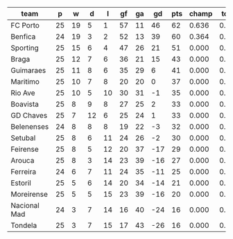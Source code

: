 |     team     | p  | w  | d  | l  | gf | ga | gd  | pts | champ | top2  | top3  | top4  |  5-7  | bot4  | bot3  | bot2  |
|--------------|----|----|----|----|----|----|-----|-----|-------|-------|-------|-------|-------|-------|-------|-------|
| FC Porto     | 25 | 19 |  5 |  1 | 57 | 11 |  46 |  62 | 0.636 | 0.997 | 1.000 | 1.000 | 0.000 | 0.000 | 0.000 | 0.000|
| Benfica      | 24 | 19 |  3 |  2 | 52 | 13 |  39 |  60 | 0.364 | 0.983 | 1.000 | 1.000 | 0.000 | 0.000 | 0.000 | 0.000|
| Sporting     | 25 | 15 |  6 |  4 | 47 | 26 |  21 |  51 | 0.000 | 0.020 | 0.914 | 0.992 | 0.008 | 0.000 | 0.000 | 0.000|
| Braga        | 25 | 12 |  7 |  6 | 36 | 21 |  15 |  43 | 0.000 | 0.000 | 0.071 | 0.673 | 0.324 | 0.000 | 0.000 | 0.000|
| Guimaraes    | 25 | 11 |  8 |  6 | 35 | 29 |   6 |  41 | 0.000 | 0.000 | 0.015 | 0.299 | 0.677 | 0.000 | 0.000 | 0.000|
| Maritimo     | 25 | 10 |  7 |  8 | 20 | 20 |   0 |  37 | 0.000 | 0.000 | 0.000 | 0.020 | 0.609 | 0.000 | 0.000 | 0.000|
| Rio Ave      | 25 | 10 |  5 | 10 | 30 | 31 |  -1 |  35 | 0.000 | 0.000 | 0.000 | 0.009 | 0.477 | 0.000 | 0.000 | 0.000|
| Boavista     | 25 |  8 |  9 |  8 | 27 | 25 |   2 |  33 | 0.000 | 0.000 | 0.000 | 0.004 | 0.353 | 0.001 | 0.000 | 0.000|
| GD Chaves    | 25 |  7 | 12 |  6 | 25 | 24 |   1 |  33 | 0.000 | 0.000 | 0.000 | 0.003 | 0.258 | 0.002 | 0.000 | 0.000|
| Belenenses   | 24 |  8 |  8 |  8 | 19 | 22 |  -3 |  32 | 0.000 | 0.000 | 0.000 | 0.001 | 0.196 | 0.004 | 0.000 | 0.000|
| Setubal      | 25 |  8 |  6 | 11 | 24 | 26 |  -2 |  30 | 0.000 | 0.000 | 0.000 | 0.000 | 0.079 | 0.014 | 0.002 | 0.000|
| Feirense     | 25 |  8 |  5 | 12 | 20 | 37 | -17 |  29 | 0.000 | 0.000 | 0.000 | 0.000 | 0.006 | 0.133 | 0.029 | 0.003|
| Arouca       | 25 |  8 |  3 | 14 | 23 | 39 | -16 |  27 | 0.000 | 0.000 | 0.000 | 0.000 | 0.007 | 0.163 | 0.055 | 0.010|
| Ferreira     | 24 |  6 |  7 | 11 | 24 | 35 | -11 |  25 | 0.000 | 0.000 | 0.000 | 0.000 | 0.006 | 0.217 | 0.077 | 0.017|
| Estoril      | 25 |  5 |  6 | 14 | 20 | 34 | -14 |  21 | 0.000 | 0.000 | 0.000 | 0.000 | 0.000 | 0.679 | 0.369 | 0.139|
| Moreirense   | 25 |  5 |  5 | 15 | 23 | 39 | -16 |  20 | 0.000 | 0.000 | 0.000 | 0.000 | 0.000 | 0.842 | 0.638 | 0.293|
| Nacional Mad | 24 |  3 |  7 | 14 | 16 | 40 | -24 |  16 | 0.000 | 0.000 | 0.000 | 0.000 | 0.000 | 0.968 | 0.901 | 0.739|
| Tondela      | 25 |  3 |  7 | 15 | 17 | 43 | -26 |  16 | 0.000 | 0.000 | 0.000 | 0.000 | 0.000 | 0.977 | 0.926 | 0.798|
